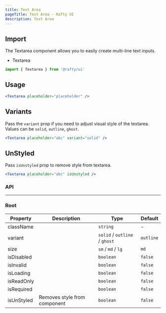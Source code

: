 ```yaml
---
title: Text Area
pageTitle: Text Area - Rafty UI
description: Text Area
---
```


## Import

The Textarea component allows you to easily create multi-line text inputs.

- Textarea

```jsx
import { Textarea } from '@rafty/ui'
```

## Usage

```jsx
<Textarea placeholder="placeholder" />
```

## Variants

Pass the `variant` prop if you need to adjust visual style of the textarea. Values can be `solid`, `outline`, `ghost`.

```jsx
<Textarea placeholder="abc" variant="solid" />
```

## UnStyled

Pass `isUnstyled` prop to remove style from textarea.

```jsx
<Textarea placeholder="abc" isUnstyled />
```

### API

---

### Root

| Property   | Description                  | Type                          | Default   |
| ---------- | ---------------------------- | ----------------------------- | --------- |
| className  |                              | `string`                      | -         |
| variant    |                              | `solid` / `outline` / `ghost` | `outline` |
| size       |                              | `sm` / `md` / `lg`            | `md`      |
| isDisabled |                              | `boolean`                     | `false`   |
| isInvalid  |                              | `boolean`                     | `false`   |
| isLoading  |                              | `boolean`                     | `false`   |
| isReadOnly |                              | `boolean`                     | `false`   |
| isRequired |                              | `boolean`                     | `false`   |
| isUnStyled | Removes style from component | `boolean`                     | `false`   |
